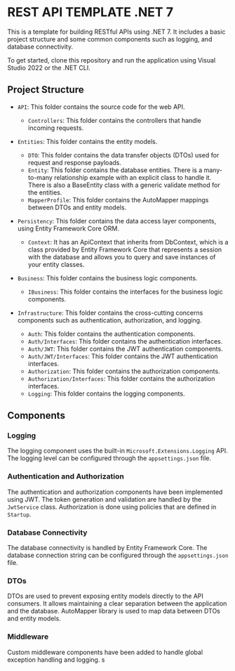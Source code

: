 # REST API TEMPLATE .NET 7 

This is a template for building RESTful APIs using .NET 7. It includes a basic project structure and some common components such as logging, and database connectivity. 

To get started, clone this repository and run the application using Visual Studio 2022 or the .NET CLI. 

## Project Structure

- `API`: This folder contains the source code for the web API.
  - `Controllers`: This folder contains the controllers that handle incoming requests.
- `Entities`: This folder contains the entity models.
  - `DTO`: This folder contains the data transfer objects (DTOs) used for request and response payloads.
  - `Entity`: This folder contains the database entities. There is a many-to-many relationship example with an explicit class to handle it. There is also a BaseEntity class with a generic validate method for the entities.
  - `MapperProfile`: This folder contains the AutoMapper mappings between DTOs and entity models.
- `Persistency`: This folder contains the data access layer components, using Entity Framework Core ORM.
  - `Context`: It has an ApiContext that inherits from DbContext, which is a class provided by Entity Framework Core that represents a session with the database and allows you to query and save instances of your entity classes.

- `Business`: This folder contains the business logic components.
  - `IBusiness`: This folder contains the interfaces for the business logic components.
- `Infrastructure`: This folder contains the cross-cutting concerns components such as authentication, authorization, and logging.
  - `Auth`: This folder contains the authentication components.
  - `Auth/Interfaces`: This folder contains the authentication interfaces.
  - `Auth/JWT`: This folder contains the JWT authentication components.
  - `Auth/JWT/Interfaces`: This folder contains the JWT authentication interfaces.
  - `Authorization`: This folder contains the authorization components.
  - `Authorization/Interfaces`: This folder contains the authorization interfaces.
  - `Logging`: This folder contains the logging components.

## Components

### Logging

The logging component uses the built-in `Microsoft.Extensions.Logging` API. The logging level can be configured through the `appsettings.json` file.

### Authentication and Authorization

The authentication and authorization components have been implemented using JWT. The token generation and validation are handled by the `JwtService` class. Authorization is done using policies that are defined in `Startup`.

### Database Connectivity

The database connectivity is handled by Entity Framework Core. The database connection string can be configured through the `appsettings.json` file.

### DTOs

DTOs are used to prevent exposing entity models directly to the API consumers. It allows maintaining a clear separation between the application and the database. AutoMapper library is used to map data between DTOs and entity models.

### Middleware

Custom middleware components have been added to handle global exception handling and logging.
s
